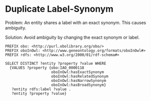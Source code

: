 # Duplicate Label-Synonym

Problem: An entity shares a label with an exact synonym. This causes ambiguity.

Solution: Avoid ambiguity by changing the exact synonym or label.

```sparql
PREFIX obo: <http://purl.obolibrary.org/obo/>
PREFIX oboInOwl: <http://www.geneontology.org/formats/oboInOwl#>
PREFIX rdfs: <http://www.w3.org/2000/01/rdf-schema#>

SELECT DISTINCT ?entity ?property ?value WHERE
  {VALUES ?property {obo:IAO_0000118
                     oboInOwl:hasExactSynonym
                     oboInOwl:hasRelatedSynonym
                     oboInOwl:hasNarrowSynonym
                     oboInOwl:hasBroadSynonym}
   ?entity rdfs:label ?value .
   ?entity ?property ?value}
```
